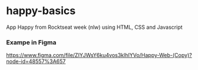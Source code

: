 # happy-basics
App Happy from Rocktseat week (nlw) using HTML, CSS and Javascript

### Exampe in Figma
https://www.figma.com/file/ZIYJWsY6ku4vos3klhIYVo/Happy-Web-(Copy)?node-id=48557%3A657
